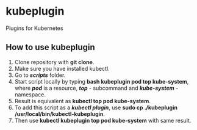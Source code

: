 # kubeplugin
Plugins for Kubernetes

## How to use kubeplugin
1. Clone repository with **git clone**.
2. Make sure you have installed kubectl.
3. Go to ***scripts*** folder.
4. Start script locally by typing **bash kubeplugin pod top kube-system**, where ***pod*** is a resource, ***top*** - subcommand and ***kube-system*** - namespace.
5. Result is equivalent as **kubectl top pod kube-system**.
6. To add this script as a ***kubectl plugin***, use **sudo cp ./kubeplugin /usr/local/bin/kubectl-kubeplugin**.
7. Then use **kubectl kubeplugin top pod kube-system** with same result.
